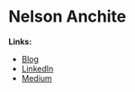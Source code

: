 
# Nelson Anchite

**Links:**
* [Blog](http://dbanchite.blogspot.com)
* [LinkedIn](https://www.linkedin.com/in/nelsonanchite)
* [Medium](https://medium.com/@nelson.anchite)
